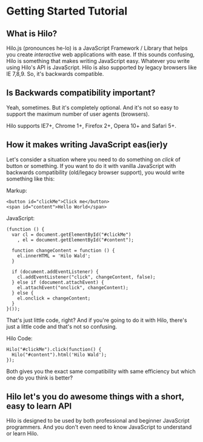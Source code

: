 Getting Started Tutorial
========================

## What is Hilo?

Hilo.js (pronounces he-lo) is a JavaScript Framework / Library that 
helps you create *interactive* web applications with ease. If this 
sounds confusing, Hilo is something that makes writing JavaScript 
easy. Whatever you write using Hilo's API is JavaScript. Hilo is
also supported by legacy browsers like IE 7,8,9. So, it's backwards
compatible.

## Is Backwards compatibility important?

Yeah, sometimes. But it's completely optional. And it's not so easy
to support the maximum number of user agents (browsers).

Hilo supports IE7+, Chrome 1+, Firefox 2+, Opera 10+ and Safari 5+. 

## How it makes writing JavaScript eas(ier)y

Let's consider a situation where you need to do something on *click*
of button or something. If you want to do it with vanilla JavaScript
with backwards compatibility (old/legacy browser support), you would
write something like this:

Markup:

```
<button id="clickMe">Click me</button>
<span id="content">Hello World</span>
```

JavaScript:

```
(function () {
  var cl = document.getElementById("#clickMe")
    , el = document.getElementById("#content");

  function changeContent = function () {
    el.innerHTML = 'Hilo Wald';
  }

  if (document.addEventListener) {
    cl.addEventListener("click", changeContent, false);
  } else if (document.attachEvent) {
    el.attachEvent("onclick", changeContent);
  } else {
    el.onclick = changeContent;
  }
}());
```

That's just little code, right? And if you're going to do it with
Hilo, there's just a little code and that's not so confusing.

Hilo Code:

```
Hilo("#clickMe").click(function() {
  Hilo("#content").html('Hilo Wald');
});
```

Both gives you the exact same compatibility with same efficiency but
which one do you think is better?

## Hilo let's you do awesome things with a short, easy to learn API

Hilo is designed to be used by both professional and beginner JavaScript
programmers. And you don't even need to know JavaScript to understand
or learn Hilo.
